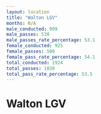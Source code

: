 ```yaml
---
layout: location
title: "Walton LGV"
months: N/A
male_conducted: 999
male_passes: 530
male_passes_rate_percentage: 53.1
female_conducted: 925
female_passes: 500
female_pass_rate_percentage: 54.1
total_conducted: 1924
total_passes: 1030
total_pass_rate_percentage: 53.5
---
```


# Walton LGV
